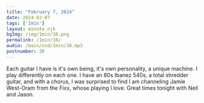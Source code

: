 ```yaml
---
title: "February 7, 2024"
date: 2024-02-07
tags: ['1min']
layout: minute.njk
bgImg: /img/1min/38.png
permalink: /1min/38/
audio: /main/snd/1min/38.mp3
postnumber: 38
---
```



Each guitar I have is it's own being, it's own personality, a unique machine. I play differently on each one. I have an 80s Ibanez 540s, a total shredder guitar, and with a chorus, I was surprised to find I am channeling Jamie West-Oram from the Fixx, whose playing I love. Great times tonight with Neil and Jason.




